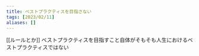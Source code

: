 ```yaml
---
title: ベストプラクティスを目指さない
tags: [2023/02/11]
aliases: []
---
```


[[ルールとか]]
ベストプラクティスを目指すこと自体がそもそも人生におけるベストプラクティスではない